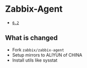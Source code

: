 # Zabbix-Agent

* [`6.2`](https://github.com/kuituoshi/docker/blob/master/zabbix-agent/6.2/Dockerfile)


## What is changed

* Fork `zabbix/zabbix-agent`
* Setup mirrors to ALIYUN of CHINA
* Install utils like sysstat